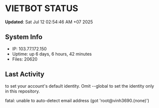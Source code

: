 # VIETBOT STATUS
**Updated**: Sat Jul 12 02:54:46 AM +07 2025

## System Info
- IP: 103.77.172.150
- Uptime: up 6 days, 6 hours, 42 minutes
- Files: 20620

## Last Activity

to set your account's default identity.
Omit --global to set the identity only in this repository.

fatal: unable to auto-detect email address (got 'root@vinh3690.(none)')
